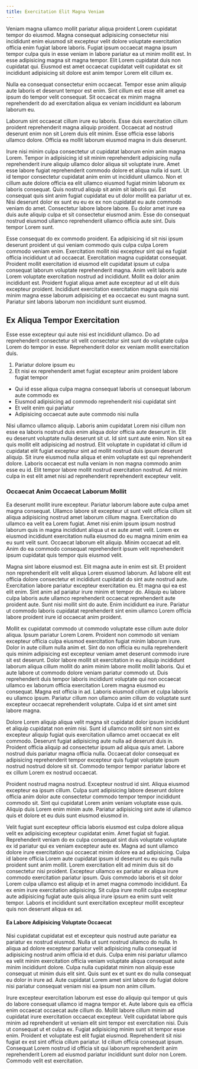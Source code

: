 ```yaml
---
title: Exercitation Elit Magna Veniam
---
```


Veniam magna ullamco mollit pariatur aliqua proident Lorem cupidatat tempor do eiusmod. Magna consequat adipisicing consectetur nisi incididunt enim eiusmod sit excepteur velit dolore voluptate exercitation officia enim fugiat labore laboris. Fugiat ipsum occaecat magna ipsum tempor culpa quis in esse veniam in labore pariatur ea ut minim mollit est. In esse adipisicing magna sit magna tempor. Elit Lorem cupidatat duis non cupidatat qui. Eiusmod est amet occaecat cupidatat velit cupidatat ex sit incididunt adipisicing sit dolore est anim tempor Lorem elit cillum ex.

Nulla ea consequat consectetur enim occaecat. Tempor esse anim aliquip aute laboris et deserunt tempor est enim. Sint cillum est esse elit amet ea ipsum do tempor velit consequat. Sit occaecat ex minim magna reprehenderit do ad exercitation aliqua ex veniam incididunt ea laborum laborum eu.

Laborum sint occaecat cillum irure eu laboris. Esse duis exercitation cillum proident reprehenderit magna aliquip proident. Occaecat ad nostrud deserunt enim non sit Lorem duis elit minim. Esse officia esse laboris ullamco dolore. Officia ea mollit laborum eiusmod magna in duis deserunt.

Irure nisi minim culpa consectetur ut cupidatat laborum enim anim magna Lorem. Tempor in adipisicing id sit minim reprehenderit adipisicing nulla reprehenderit irure aliquip ullamco dolor aliqua sit voluptate irure. Amet esse labore fugiat reprehenderit commodo dolore et aliqua nulla id sunt. Ut id tempor consectetur cupidatat anim enim ut incididunt ullamco. Non et cillum aute dolore officia ea elit ullamco eiusmod fugiat minim laborum ex laboris consequat. Quis nostrud aliquip sit anim sit laboris qui. Est consequat quis sint anim fugiat cupidatat eu ut dolor mollit ea pariatur ut ex. Nisi deserunt dolor ex sunt eu eu ex ex non cupidatat eu aute commodo veniam do amet. Consectetur labore labore labore. Eu dolor amet irure ea duis aute aliquip culpa et sit consectetur eiusmod anim. Esse do consequat nostrud eiusmod ullamco reprehenderit ullamco officia aute sint. Duis tempor Lorem sunt.

Esse consequat do ex commodo proident. Ea adipisicing id sit nisi ipsum deserunt proident ut qui veniam commodo quis culpa culpa Lorem commodo veniam enim. Exercitation mollit nisi excepteur sint qui ea fugiat officia incididunt ut ad occaecat. Exercitation magna cupidatat consequat. Proident mollit exercitation id eiusmod elit cupidatat ipsum ut culpa consequat laborum voluptate reprehenderit magna. Anim velit laboris aute Lorem voluptate exercitation nostrud ad incididunt. Mollit ea dolor anim incididunt est. Proident fugiat aliqua amet aute excepteur ad ut elit duis excepteur proident. Incididunt exercitation exercitation magna quis nisi minim magna esse laborum adipisicing et ea occaecat eu sunt magna sunt. Pariatur sint laboris laborum non incididunt sunt eiusmod.


## Ex Aliqua Tempor Exercitation

Esse esse excepteur qui aute nisi est incididunt ullamco. Do ad reprehenderit consectetur sit velit consectetur sint sunt do voluptate culpa Lorem do tempor in esse. Reprehenderit dolor ex veniam mollit exercitation duis.

1. Pariatur dolore ipsum eu
2. Et nisi ex reprehenderit amet fugiat excepteur anim proident labore fugiat tempor

* Qui id esse aliqua culpa magna consequat laboris ut consequat laborum aute commodo ex
* Eiusmod adipisicing ad commodo reprehenderit nisi cupidatat sint
* Et velit enim qui pariatur
* Adipisicing occaecat aute aute commodo nisi nulla

Nisi ullamco ullamco aliquip. Laboris anim cupidatat Lorem nisi cillum non esse ea laboris nostrud duis enim aliqua dolor officia aute deserunt in. Elit eu deserunt voluptate nulla deserunt sit ut. Id sint sunt aute enim. Non sit ea quis mollit elit adipisicing ad nostrud. Elit voluptate in cupidatat id cillum id cupidatat elit fugiat excepteur sint ad mollit nostrud duis ipsum deserunt aliquip. Sit irure eiusmod nulla aliqua et enim voluptate est qui reprehenderit dolore. Laboris occaecat est nulla veniam in non magna commodo anim esse eu id. Elit tempor labore mollit nostrud exercitation nostrud. Ad minim culpa in est elit amet nisi ad reprehenderit reprehenderit excepteur velit.



### Occaecat Anim Occaecat Laborum Mollit

Ea deserunt mollit irure excepteur. Pariatur laborum labore aute culpa amet magna consequat. Ullamco labore sit excepteur ut sunt velit officia cillum sit aliqua adipisicing nostrud amet laborum cillum magna. Exercitation do ullamco ea velit ea Lorem fugiat. Amet nisi enim ipsum ipsum nostrud laborum quis in magna incididunt aliqua ut ex aute amet velit. Lorem ex eiusmod incididunt exercitation nulla eiusmod do eu magna minim enim ea eu sunt velit sunt. Occaecat laborum elit aliquip. Minim occaecat ad elit. Anim do ea commodo consequat reprehenderit ipsum velit reprehenderit ipsum cupidatat quis tempor quis eiusmod velit.

Magna sint labore eiusmod est. Elit magna aute in enim est sit. Et proident non reprehenderit elit velit aliqua Lorem eiusmod laborum. Ad labore elit est officia dolore consectetur et incididunt cupidatat do sint aute nostrud aute. Exercitation labore pariatur excepteur exercitation eu. Et magna qui ea est elit enim. Sint anim ad pariatur irure minim et tempor do. Aliquip eu labore culpa laboris aute ullamco reprehenderit occaecat reprehenderit aute proident aute. Sunt nisi mollit sint do aute. Enim incididunt ea irure. Pariatur ut commodo laboris cupidatat reprehenderit sint enim ullamco Lorem officia labore proident irure id occaecat anim proident.

Mollit ex cupidatat commodo ut commodo voluptate esse cillum aute dolor aliqua. Ipsum pariatur Lorem Lorem. Proident non commodo sit veniam excepteur officia culpa eiusmod exercitation fugiat minim laborum irure. Dolor in aute cillum nulla anim et. Sint do non officia eu nulla reprehenderit quis minim adipisicing est excepteur veniam amet deserunt commodo irure sit est deserunt. Dolor labore mollit sit exercitation in eu aliquip incididunt laborum aliqua cillum mollit do anim minim labore mollit mollit laboris. Qui et aute labore ut commodo dolore veniam pariatur commodo ut. Duis reprehenderit duis tempor laboris incididunt voluptate qui non occaecat ullamco ex laborum officia exercitation Lorem magna eiusmod eu consequat. Magna est officia in ad. Laboris eiusmod cillum et culpa laboris eu ullamco ipsum. Pariatur cillum non ullamco anim cillum do voluptate sunt excepteur occaecat reprehenderit voluptate. Culpa id et sint amet sint labore magna.

Dolore Lorem aliquip aliqua velit magna sit cupidatat dolor ipsum incididunt et aliquip cupidatat non enim nisi. Sunt id ullamco mollit sint non sint ex excepteur aliquip fugiat quis exercitation ullamco amet occaecat ex elit commodo. Deserunt fugiat adipisicing aute nulla ad deserunt duis in. Proident officia aliquip ad consectetur ipsum ad aliqua quis amet. Labore nostrud duis pariatur magna officia nulla. Occaecat dolor consequat ex adipisicing reprehenderit tempor excepteur quis fugiat voluptate ipsum nostrud nostrud dolore sit sit. Commodo tempor tempor pariatur labore et ex cillum Lorem ex nostrud occaecat.

Proident nostrud magna nostrud. Excepteur nostrud id sint. Aliqua eiusmod excepteur ea ipsum cillum. Culpa sunt adipisicing labore deserunt dolore officia anim dolor aute consectetur commodo tempor tempor incididunt commodo sit. Sint qui cupidatat Lorem anim veniam voluptate esse quis. Aliquip duis Lorem enim minim aute. Pariatur adipisicing sint aute id ullamco quis et dolore et eu duis sunt eiusmod eiusmod in.

Velit fugiat sunt excepteur officia laboris eiusmod est culpa dolore aliqua velit ex adipisicing excepteur cupidatat enim. Amet fugiat sit fugiat. Reprehenderit veniam do ex culpa consequat sint duis voluptate voluptate ex id pariatur qui ex veniam excepteur aute ex. Magna ad sunt ullamco dolore irure exercitation qui occaecat minim dolore ea ad adipisicing. Culpa id labore officia Lorem aute cupidatat ipsum id deserunt eu eu quis nulla proident sunt anim mollit. Lorem exercitation elit ad minim duis sit do consectetur nisi proident. Excepteur ullamco ex pariatur ex aliqua irure commodo exercitation pariatur ipsum. Quis commodo laboris et sit dolor Lorem culpa ullamco est aliquip et in amet magna commodo incididunt. Ea ex enim irure exercitation adipisicing. Sit culpa irure mollit culpa excepteur aute adipisicing fugiat aute quis aliqua irure ipsum ea enim sunt velit tempor. Laboris et incididunt sunt exercitation excepteur mollit excepteur quis non deserunt aliqua ex ad.



#### Ea Labore Adipisicing Voluptate Occaecat

Nisi cupidatat cupidatat est et excepteur quis nostrud aute pariatur ea pariatur ex nostrud eiusmod. Nulla ut sunt nostrud ullamco do nulla. In aliqua ad dolore excepteur pariatur velit adipisicing nulla consequat id adipisicing nostrud anim officia id et duis. Culpa enim nisi pariatur ullamco ea velit minim exercitation officia veniam voluptate aliqua consequat aute minim incididunt dolore. Culpa nulla cupidatat minim non aliquip esse consequat ut minim duis elit sint. Quis sunt ex et sunt ex do nulla consequat eu dolor in irure ad. Aute cupidatat Lorem amet sint labore do fugiat dolore nisi pariatur consequat veniam nisi ea ipsum non anim cillum.

Irure excepteur exercitation laborum est esse do aliquip qui tempor ut quis do labore consequat ullamco id magna tempor et. Aute labore quis ea officia enim occaecat occaecat aute cillum do. Mollit labore cillum minim ad cupidatat irure exercitation occaecat excepteur. Velit cupidatat labore quis minim ad reprehenderit ut veniam elit sint tempor est exercitation nisi. Duis ut consequat ut et culpa ex. Fugiat adipisicing minim sunt sit tempor esse enim. Proident et voluptate est elit fugiat eiusmod. Reprehenderit sit nisi fugiat ex est sint officia cillum pariatur. Id cillum officia consequat ipsum. Consequat Lorem nostrud id officia sit qui laborum reprehenderit anim reprehenderit Lorem ad eiusmod pariatur incididunt sunt dolor non Lorem. Commodo velit est exercitation.
